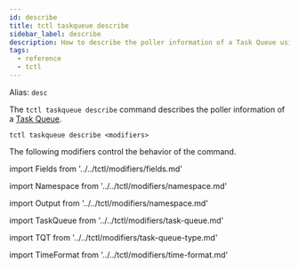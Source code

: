 ```yaml
---
id: describe
title: tctl taskqueue describe
sidebar_label: describe
description: How to describe the poller information of a Task Queue using tctl.
tags:
  - reference
  - tctl
---
```


Alias: `desc`

The `tctl taskqueue describe` command describes the poller information of a [Task Queue](/concepts/what-is-a-task-queue).

`tctl taskqueue describe <modifiers>`

The following modifiers control the behavior of the command.

<!--Fields-->

import Fields from '../../tctl/modifiers/fields.md'

<Fields />

<!--Namespace-->

import Namespace from '../../tctl/modifiers/namespace.md'

<Namespace />

<!--Output-->

import Output from '../../tctl/modifiers/namespace.md'

<Output />

<!--TaskQueue-->

import TaskQueue from '../../tctl/modifiers/task-queue.md'

<TaskQueue />

<!--TaskQueueType-->

import TQT from '../../tctl/modifiers/task-queue-type.md'

<TQT />

<!--TimeFormat-->

import TimeFormat from '../../tctl/modifiers/time-format.md'

<TimeFormat />
